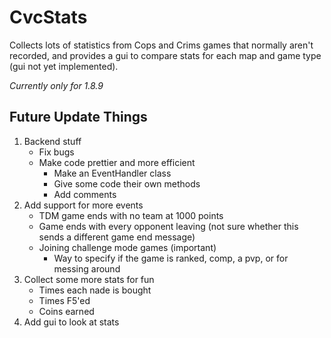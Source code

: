 # CvcStats
Collects lots of statistics from Cops and Crims games that normally aren't recorded, and provides a gui to compare stats for each map and game type (gui not yet implemented).

_Currently only for 1.8.9_

## Future Update Things

1. Backend stuff
    * Fix bugs
    * Make code prettier and more efficient
      * Make an EventHandler class
      * Give some code their own methods
      * Add comments
2. Add support for more events
    * TDM game ends with no team at 1000 points
    * Game ends with every opponent leaving (not sure whether this sends a different game end message)
    * Joining challenge mode games (important)
      * Way to specify if the game is ranked, comp, a pvp, or for messing around
3. Collect some more stats for fun
    * Times each nade is bought
    * Times F5'ed
    * Coins earned
4. Add gui to look at stats
